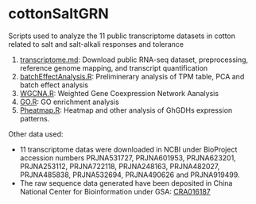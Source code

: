 # cottonSaltGRN
Scripts used to analyze the 11 public transcriptome datasets in cotton related to salt and salt-alkali responses and tolerance

1. [transcriptome.md](transcriptome.md): Download public RNA-seq dataset, preprocessing, reference genome mapping, and transcript quantification
2. [batchEffectAnalysis.R](batchEffectAnalysis.R): Preliminerary analysis of TPM table, PCA and batch effect analysis
3. [WGCNA.R](WGCNA.R): Weighted Gene Coexpression Network Aanalysis
4. [GO.R](GO.R): GO enrichment analysis
5. [Pheatmap.R](Pheatmap.R): Heatmap and other analysis of GhGDHs expression patterns.

Other data used:
*  11 transcriptome datas were downloaded in NCBI under BioProject accession numbers PRJNA531727, PRJNA601953, PRJNA623201, PRJNA253112, PRJNA722118, PRJNA248163, PRJNA482027, PRJNA485838, PRJNA532694, PRJNA490626 and PRJNA919499.
* The raw sequence data generated have been deposited in China National Center for Bioinformation under GSA: [CRA016187](https://ngdc.cncb.ac.cn/gsa/search?searchTerm=CRA016187)
 
